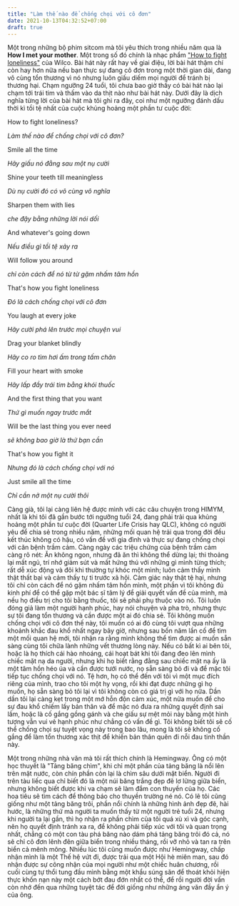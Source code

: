 ```yaml
---
title: "Làm thế nào để chống chọi với cô đơn"
date: 2021-10-13T04:32:52+07:00
draft: true
---
```


Một trong những bộ phim sitcom mà tôi yêu thích trong nhiều năm qua là **How I met your mother**. Một trong số đó chính là nhạc phẩm ["How to fight loneliness"](https://www.youtube.com/watch?v=7CAYFIpi89k) của Wilco. Bài hát này rất hay về giai điệu, lời bài hát thậm chí còn hay hơn nữa nếu bạn thực sự đang cô đơn trong một thời gian dài, đang vô cùng tổn thương vì nó nhưng luôn giấu diếm mọi người để tránh bị thương hại. Chạm ngưỡng 24 tuổi, tôi chưa bao giờ thấy có bài hát nào lại chạm tới trái tim và thấm vào da thịt nào như bài hát này. Dưới đây là dịch nghĩa từng lời của bài hát mà tôi ghi ra đây, coi như một ngưỡng đánh dấu thời kì tồi tệ nhất của cuộc khủng hoảng một phần tư cuộc đời:

How to fight loneliness?

_Làm thế nào để chống chọi với cô đơn?_

Smile all the time

_Hãy giấu nó đằng sau một nụ cười_

Shine your teeth till meaningless

_Dù nụ cười đó có vô cùng vô nghĩa_

Sharpen them with lies

_che đậy bằng những lời nói dối_

And whatever's going down

_Nếu điều gì tồi tệ xảy ra_

Will follow you around

_chỉ còn cách để nó từ từ gặm nhấm tâm hồn_

That's how you fight loneliness

_Đó là cách chống chọi với cô đơn_

You laugh at every joke

_Hãy cười phá lên trước mọi chuyện vui_

Drag your blanket blindly

_Hãy co ro tìm hơi ấm trong tấm chăn_

Fill your heart with smoke

_Hãy lấp đầy trái tim bằng khói thuốc_

And the first thing that you want

_Thứ gì muốn ngay trước mắt_

Will be the last thing you ever need

_sẽ không bao giờ là thứ bạn cần_

That's how you fight it

_Nhưng đó là cách chống chọi với nó_

Just smile all the time

_Chỉ cần nở một nụ cười thôi_

Càng già, tôi lại càng liên hệ được mình với các câu chuyện trong HIMYM, nhất là khi tôi đã gần bước tới ngưỡng tuổi 24, đang phải trải qua khủng hoảng một phần tư cuộc đời (Quarter Life Crisis hay QLC), không có người yêu để chia sẻ trong nhiều năm, những mối quan hệ trải qua trong đời đều kết thúc không có hậu, có vấn đề với gia đình và thực sự đang chống chọi với căn bệnh trầm cảm. Càng ngày các triệu chứng của bệnh trầm cảm càng rõ nét: Ăn không ngon, nhưng đã ăn thì không thể dừng lại; thi thoảng lại mất ngủ, trí nhớ giảm sút và mất hứng thú với những gì mình từng thích; rất dễ xúc động và đôi khi thường tự khóc một mình; luôn cảm thấy mình thật thất bại và cảm thấy tự ti trước xã hội. Cảm giác này thật tệ hại, nhưng tôi chỉ còn cách để nó gặm nhấm tâm hồn mình, một phần vì tôi không đủ kinh phí để có thể gặp một bác sĩ tâm lý để giải quyết vấn đề của mình, mà nếu họ điều trị cho tôi bằng thuốc, tôi sẽ phải phụ thuộc vào nó. Tôi luôn đóng giả làm một người hạnh phúc, hay nói chuyện và pha trò, nhưng thực sự tôi đang tổn thương và cần được một ai đó chia sẻ. Tôi không muốn chống chọi với cô đơn thế này, tôi muốn có ai đó cùng tôi vượt qua những khoảnh khắc đau khổ nhất ngay bây giờ, nhưng sau bốn năm lần cố để tìm một mối quan hệ mới, tôi nhận ra rằng mình không thể tìm được ai muốn sẵn sàng cùng tôi chữa lành những vết thương lòng này. Nếu có bất kì ai bên tôi, hoặc là họ thích cái hào nhoáng, cái hoạt bát khi tôi đang đeo lên mình chiếc mặt nạ da người, nhưng khi họ biết rằng đằng sau chiếc mặt nạ ấy là một tâm hồn héo úa và cần được tưới nước, nọ sẵn sàng bỏ đi và để mặc tôi tiếp tục chống chọi với nó. Tệ hơn, họ có thể đến với tôi vì một mục đích riêng của mình, trao cho tôi một hy vọng, rồi khi đạt được những gì họ muốn, họ sẵn sàng bỏ tôi lại vì tôi không còn có giá trị gì với họ nữa. Dần dần tôi lại càng kẹt trong một mớ hỗn độn cảm xúc, một nửa muốn để cho sự đau khổ chiếm lấy bản thân và để mặc nó đưa ra những quyết định sai lầm, hoặc là cố gắng gồng gánh và che giấu sự mệt mỏi này bằng một hình tượng vẫn vui vẻ hạnh phúc như chẳng có vấn đề gì. Tôi không biết tôi sẽ cố thể chống chọi sự tuyệt vọng này trong bao lâu, mong là tôi sẽ không cố gắng để làm tổn thương xác thịt để khiến bản thân quên đi nỗi đau tinh thần này.

Một trong những nhà văn mà tôi rất thích chính là Hemingway. Ông có một học thuyết là "Tảng băng chìm", khi chỉ một phần của tảng băng là nổi lên trên mặt nước, còn chín phần còn lại là chìm sâu dưới mặt biển. Người đi trên tàu liếc qua chỉ biết đó là một núi băng trắng đẹp đẽ lơ lửng giữa biển, nhưng không biết được khi va chạm sẽ làm đắm con thuyền của họ. Các hoa tiêu sẽ tìm cách để thông báo cho thuyền trường né nó. Có lẽ tôi cũng giống như một tảng băng trôi, phần nổi chính là những hình ảnh đẹp đẽ, hài hước, là những thứ mà người ta muốn thấy từ một người trẻ tuổi 24, nhưng khi người ta lại gần, thì họ nhận ra phần chìm của tôi quá xù xì và góc cạnh, nên họ quyết định tránh xa ra, để không phải tiếp xúc với tôi và quan trọng nhất, chẳng có một con tàu phá băng nào dám phá tảng băng trôi đó cả, nó sẽ chỉ cô đơn lênh đên giữa biển trong nhiều tháng, rồi vỡ nhỏ và tan ra trên biển cả mênh mông. Nhiều lúc tôi cũng muốn được như Hemingway, chấp nhận mình là một Thế hệ vứt đi, được trải qua một Hội hè miên man, sau đó nhận được sự công nhận của mọi người như một chiếc huân chương, rồi cuối cùng tự thổi tung đầu mình bằng một khẩu súng săn để thoát khỏi hiện thực khốn nạn này một cách bớt đau đớn nhất có thể, để rồi người đời vấn còn nhớ đến qua những tuyệt tác để đời giống như những áng văn đầy ẩn ý của ông.